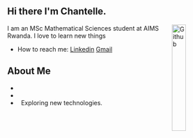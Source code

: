 ## Hi there I'm Chantelle.
<img width="25%" align="right" alt="Github"
src="https://user-images.githubusercontent.com/48678280/88862734-4903af80-d201-11ea-968
b-9c939d88a37c.gif" />
I am an MSc Mathematical Sciences student at AIMS Rwanda. I love to learn new things
- How to reach me: [Linkedin](linkedin.com/in/chantelle-amoako-atta-4791671b9/) [Gmail](chantelle.amoako-atta@aims.ac.rw)
<img src="https://komarev.com/ghpvc/?username=gpy1234&style=flat-square&color=blue"
alt=""/>
## About Me
- &nbsp;
- &nbsp;
- &nbsp; Exploring new technologies.
<!--
